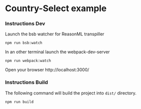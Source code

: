 # Country-Select example

### Instructions Dev

Launch the bsb watcher for ReasonML transpiller

    npm run bsb:watch

In an other terminal launch the webpack-dev-server

    npm run webpack:watch

Open your browser http://localhost:3000/


### Instructions Build

The following command will build the project into `dist/` directory.

    npm run build

